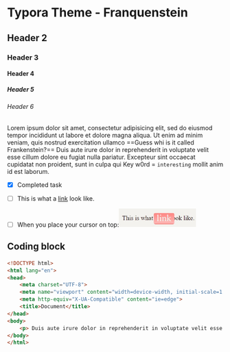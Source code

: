 # Typora Theme - Franquenstein

## Header 2 

### Header 3

#### Header 4 

##### Header 5

###### Header 6

Lorem ipsum dolor sit amet, consectetur adipisicing elit, sed do eiusmod tempor incididunt ut labore et dolore magna aliqua. Ut enim ad minim veniam, quis nostrud exercitation ullamco ==Guess whi is it called Frankenstein?== Duis aute irure dolor in reprehenderit in voluptate velit esse cillum dolore eu fugiat nulla pariatur. Excepteur sint occaecat cupidatat non proident, sunt in culpa qui Key w0rd = `interesting` mollit anim id est laborum.

+  [x] Completed task

+  [ ] This is what a [link](https://www.google.com/) look like. 

+  [ ] When you place your cursor on top:<img src=".\assets\link.jpg" alt="drawing" width="180"/>

## Coding block

```html
<!DOCTYPE html>
<html lang="en">
<head>
    <meta charset="UTF-8">
    <meta name="viewport" content="width=device-width, initial-scale=1.0">
    <meta http-equiv="X-UA-Compatible" content="ie=edge">
    <title>Document</title>
</head>
<body>
	<p> Duis aute irure dolor in reprehenderit in voluptate velit esse cillum dolore eu fugiat nulla pariatur. Excepteur sint occaecat cupidatat non proident, sunt in culpa qui officia deserunt mollit inim id est laborum. </p>    
</body>
</html>
```



